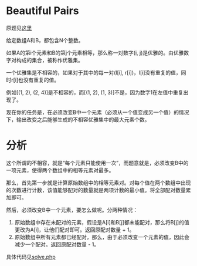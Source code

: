# Beautiful Pairs
原题见[这里](https://www.hackerrank.com/challenges/beautiful-pairs/problem)

给定数组A和B，都包含N个整数。

如果A的第i个元素和B的第j个元素相等，那么称一对数字(i, j)是优雅的。由优雅数字对构成的集合，被称作优雅集。

一个优雅集是不相容的，如果对于其中的每一对(l[i], r[i])，l[i]没有重复的值，同时r[i]也没有重复的值。

例如[(1, 2), (2, 4)]是不相容的，而[(1, 2), (1, 3)]不是，因为数字1在左值中重复出现了。

现在你的任务是，在必须改变B中一个元素（必须从一个值变成另一个值）的情况下，输出改变之后能够生成的不相容优雅集中的最大元素个数。

# 分析
这个所谓的不相容，就是“每个元素只能使用一次”，而题意就是，必须改变B中的一项元素，使得两个数组中的相等元素对最多。

那么，首先第一步就是计算原始数组中的相等元素对。对每个值在两个数组中出现的次数进行计数，该值能够配对的数量就是两项计数的最小值。将全部配对数量累加即可。

然后，必须改变B中一个元素，要怎么做呢。分两种情况：
1. 原始数组中存在未配对的元素，假设是A[i]和B[j]都未能配对，那么将B[j]的值更改为A[i]，让他们配对即可。返回原配对数量 + 1。
2. 原始数组中所有元素都已经配对，那么，由于必须改变一个元素的值，因此会减少一个配对。返回原配对数量 - 1。

具体代码见[solve.php](./solve.php)
